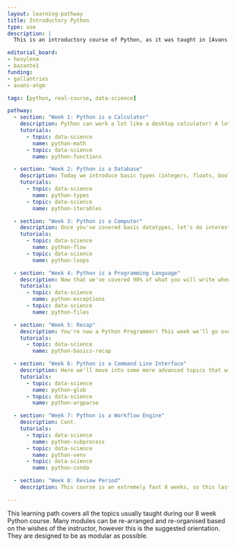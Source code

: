 ```yaml
---
layout: learning-pathway
title: Introductory Python
type: use
description: |
  This is an introductory course of Python, as it was taught in [Avans Hogeschool](https://www.avans.nl/) in the Netherlands.

editorial_board:
- hexylena
- bazante1
funding:
- gallantries
- avans-atgm

tags: [python, real-course, data-science]

pathway:
  - section: "Week 1: Python is a Calculator"
    description: Python can work a lot like a desktop calculator! A lot of mathematical expressions one is used to from maths classes are the same or very similar in Python. Functional notation is also introduced.
    tutorials:
      - topic: data-science
        name: python-math
      - topic: data-science
        name: python-functions

  - section: "Week 2: Python is a Database"
    description: Today we introduce basic types (integers, floats, booleans, lists, and dictionaries) that allow you to store data.
    tutorials:
      - topic: data-science
        name: python-types
      - topic: data-science
        name: python-iterables

  - section: "Week 3: Python is a Computer"
    description: Once you've covered basic datatypes, let's do interesting things with Python like Loops! And Flow Control! Python lets you automate calculations and tasks and we'll learn about that building block this week.
    tutorials:
      - topic: data-science
        name: python-flow
      - topic: data-science
        name: python-loops

  - section: "Week 4: Python is a Programming Language"
    description: Now that we've covered 90% of what you will write when you write a programming language, let's look at the last 10%, reading and writing files and handling exceptional circumstances.
    tutorials:
      - topic: data-science
        name: python-exceptions
      - topic: data-science
        name: python-files

  - section: "Week 5: Recap"
    description: You're now a Python Programmer! This week we'll go over everything you learned and work on some exercises that require putting together all of your new skills.
    tutorials:
      - topic: data-science
        name: python-basics-recap

  - section: "Week 6: Python is a Command Line Interface"
    description: Here we'll move into some more advanced topics that will make you a better python programmer!
    tutorials:
      - topic: data-science
        name: python-glob
      - topic: data-science
        name: python-argparse

  - section: "Week 7: Python is a Workflow Engine"
    description: Cont.
    tutorials:
      - topic: data-science
        name: python-subprocess
      - topic: data-science
        name: python-venv
      - topic: data-science
        name: python-conda

  - section: "Week 8: Review Period"
    description: This course is an extremely fast 8 weeks, so this last week is spent on helping students debug problems in-person

---
```


This learning path covers all the topics usually taught during our 8 week
Python course. Many modules can be re-arranged and re-organised based on the
wishes of the instructor, however this is the suggested orientation. They are
designed to be as modular as possible.
